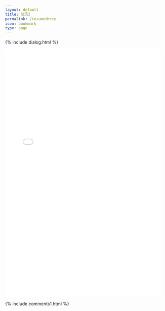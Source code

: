 ```yaml
---
layout: default
title: 简历3
permalink: /resumethree
icon: bookmark
type: page
---
```

{% include dialog.html %}
<iframe src="/resume3/" style="border: 0;height: 800px;width: 100%;overflow: hidden;" frameBorder="0" ></iframe>

{% include comments1.html %}

